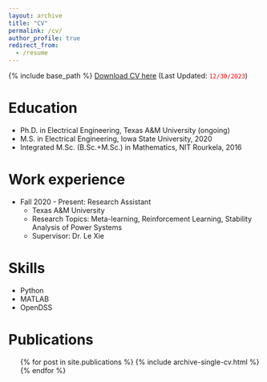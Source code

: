 ```yaml
---
layout: archive
title: "CV"
permalink: /cv/
author_profile: true
redirect_from:
  - /resume
---
```


{% include base_path %}
[Download CV here](https://amitjena1992.github.io/files/cv.pdf) (Last Updated: <code style="color : Red">12/30/2023</code>)


Education
======
* Ph.D. in Electrical Engineering, Texas A&M University (ongoing)
* M.S. in Electrical Engineering, Iowa State University, 2020
* Integrated M.Sc. (B.Sc.+M.Sc.) in Mathematics, NIT Rourkela, 2016


Work experience
======
* Fall 2020 - Present: Research Assistant
  * Texas A&M University
  * Research Topics: Meta-learning, Reinforcement Learning, Stability Analysis of Power Systems
  * Supervisor: Dr. Le Xie

<!-- * Fall 2015: Research Assistant
  * Github University
  * Duties included: Merging pull requests
  * Supervisor: Professor Hub -->
  
Skills
======
* Python
* MATLAB
* OpenDSS

Publications
======
  <ul>{% for post in site.publications %}
    {% include archive-single-cv.html %}
  {% endfor %}</ul>
  
<!-- Talks
======
  <ul>{% for post in site.talks %}
    {% include archive-single-talk-cv.html %}
  {% endfor %}</ul> -->
  
<!-- Teaching
======
  <ul>{% for post in site.teaching %}
    {% include archive-single-cv.html %}
  {% endfor %}</ul> -->
  
<!-- Service and leadership
======
* Currently signed in to 43 different slack teams -->
